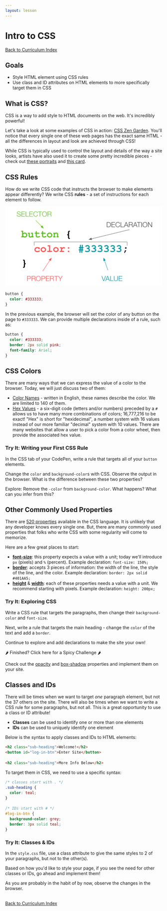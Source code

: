 ```yaml
---
layout: lesson
---
```


# Intro to CSS

<a href="../../../frontend-online">Back to Curriculum Index</a>

## Goals

- Style HTML element using CSS rules
- Use class and ID attributes on HTML elements to more specifically target them in CSS

## What is CSS?

CSS is a way to add style to HTML documents on the web. It's incredibly powerful!

Let's take a look at some examples of CSS in action: [CSS Zen Garden](http://www.csszengarden.com/). You'll notice that every single one of these web pages has the exact same HTML - all the differences in layout and look are achieved through CSS!

While CSS is typically used to control the layout and details of the way a site looks, artists have also used it to create some pretty incredible pieces - check out [these portraits](https://twistedsifter.com/2019/11/painting-with-css-and-html-by-diana-smith/) and [this card](https://codepen.io/ivorjetski/full/ExaKmjw).

## CSS Rules

How do we write CSS code that instructs the browser to make elements appear differently? We write CSS **rules** - a set of instructions for each element to follow.

<img src="./assets/css-syntax-breakdown.png" alt="A CSS rule for a button with a color of #333333 and font-size of 32px. The button is labeled selector, color: #333333 is labeled declaration, font-size: is labeled property and 32px is labeled value." />

```css
button {
  color: #333333;
}
```

In the previous example, the browser will set the color of any button on the page to `#333333`. We can provide multiple declarations inside of a rule, such as:

```css
button {
  color: #333333;
  border: 2px solid pink;
  font-family: Ariel;
}
```

## CSS Colors

There are many ways that we can express the value of a color to the browser. Today, we will just discuss two of them:
- <a href="https://htmlcolorcodes.com/color-names/" target="blank">Color Names</a> - written in English, these names describe the color. We are limited to 140 of them.
- <a href="https://htmlcolorcodes.com/color-picker/" target="blank">Hex Values</a> - a six-digit code (letters and/or numbers) preceded by a `#` allows us to have many more combinations of colors; 16,777,216 to be exact! "Hex" is short for "hexidecimal", a number system with 16 values instead of our more familiar "decimal" system with 10 values. There are many websites that allow a user to pick a color from a color wheel, then provide the associated hex value.

<div class="try-it-new">
  <h3>Try It: Writing your First CSS Rule</h3>
  <p>In the CSS tab of your CodePen, write a rule that targets all of your <code class="try-it-code">button</code> elements.</p>
  <p>Change the <code class="try-it-code">color</code> and <code class="try-it-code">background-color</code>s with CSS. Observe the output in the browser. What is the difference between these two properties?</p>
  <p>Explore: Remove the <code class="try-it-code">-color</code> from <code class="try-it-code">background-color</code>. What happens? What can you infer from this?</p>
</div>

## Other Commonly Used Properties

There are [520 properties](https://css-tricks.com/how-many-css-properties-are-there/) available in the CSS language. It is unlikely that any developer knows every single one. But, there are many commonly used properties that folks who write CSS with some regularity will come to memorize.

Here are a few great places to start:
- [**font-size**](https://developer.mozilla.org/en-US/docs/Web/CSS/font-size): this property expects a value with a unit; today we'll introduce `px` (pixels) and `%` (percent). Example declaration: `font-size: 150%;`
- [**border**](https://developer.mozilla.org/en-US/docs/Web/CSS/border): accepts 3 pieces of information: the width of the line, the style of the line, and the color. Example declaration: `border: 2px solid #401AA5;`
- [**height**](https://developer.mozilla.org/en-US/docs/Web/CSS/height) & [**width**](https://developer.mozilla.org/en-US/docs/Web/CSS/width): each of these properties needs a value with a unit. We recommend starting with pixels. Example declaration: `height: 200px;`

<div class="try-it-new">
  <h3>Try It: Exploring CSS</h3>
  <p>Write a CSS rule that targets the paragraphs, then change their <code class="try-it-code">background-color</code> and <code class="try-it-code">font-size</code>.</p>
  <p>Next, write a rule that targets the main heading - change the <code class="try-it-code">color</code> of the text and add a <code class="try-it-code">border</code>.</p>
  <p>Continue to explore and add declarations to make the site your own!</p>

  <div class="spicy-container">
    <p class="spicy-click">🌶 Finished? Click here for a Spicy Challenge 🌶</p>
    <div class="spicy-toggle">
      <p>Check out the <a href="https://developer.mozilla.org/en-US/docs/Web/CSS/opacity" target="blank">opacity</a> and <a href="https://developer.mozilla.org/en-US/docs/Web/CSS/box-shadow" target="blank">box-shadow</a> properties and implement them on your site.</p>
    </div>
  </div>
</div>

## Classes and IDs

There will be times when we want to target _one_ paragraph element, but not the 37 others on the site. There will also be times when we want to write a CSS rule for some paragraphs, but not all. This is a great opportunity to use a class or ID attribute!
- **Classes** can be used to identify one or more than one elements
- **IDs** can be used to uniquely identify one element

Below is the syntax to apply classes and IDs to HTML elements:
```html
<h2 class="sub-heading">Welcome!</h2>
<button id="log-in-btn">Enter Site</button>

<h2 class="sub-heading">More Info Below</h2>
```

To target them in CSS, we need to use a specific syntax:

```css
/* classes start with . */
.sub-heading {
  color: teal;
}

/* IDs start with # */
#log-in-btn {
  background-color: grey;
  border: 3px solid teal;
}
```

<div class="try-it-new">
  <h3>Try It: Classes & IDs</h3>
  <p>In the <code>style.css</code> file, use a class attribute to give the same styles to 2 of your paragraphs, but not to the other(s).</p>
  <p>Based on how you'd like to style your page, if you see the need for other classes or IDs, go ahead and implement them!</p>
  <p>As you are probably in the habit of by now, observe the changes in the browser.</p>
</div>

<!-- ## Layout

Controlling the layout of a page with CSS is notoriously difficult. There are many ways to create the same layout - so there is no **one right answer** or solution.

Today, we will discuss two methods to begin controlling a layout.

### Display

The display property allows us to manipulate the layout of elements on a page without taking them out of the normal page flow. Elements either default to "inline" or "block".

<p class="codepen" data-height="300" data-theme-id="37918" data-default-tab="html,result" data-user="turing-school" data-slug-hash="NWNOrox" style="height: 300px; box-sizing: border-box; display: flex; align-items: center; justify-content: center; border: 2px solid; margin: 1em 0; padding: 1em;" data-pen-title="Block v Inline">
  <span>See the Pen <a href="https://codepen.io/turing-school/pen/NWNOrox">
  Block v Inline</a> by Turing School (<a href="https://codepen.io/turing-school">@turing-school</a>)
  on <a href="https://codepen.io">CodePen</a>.</span>
</p>
<script async src="https://static.codepen.io/assets/embed/ei.js"></script>

In the previous CodePen, we see the title and paragraphs taking up the entire horizontal space they sit on - they are "block" elements.

We also see the links embedded in the paragraphs that do not create a line break - they are "inline".

Sometimes, we want to change the display of an element. We can do this with a rule such as:

```css
p {
  display: inline; /*since p is defaulted to block, we can change it to inline*/
}

img {
  display: block; /*since img is defaulted to inline, we can change it to block*/
}
```

<div class="try-it-new">
  <h3>Try It: Display</h3>
  <p>In the <code>CSS</code> change the display of at least two elements. Observe the results in the browser - did it do what you think it would? Keep in mind that the elements above/below it in the code may also be influencing how everything appears in the browser.</p>
</div> -->
<!--
### Float

“Floating” an element takes it out of the normal flow, and places it as far to the left or right of its containing element as possible. Any other elements, such as paragraphs or lists, will wrap around the floated element as seen [here](https://codepen.io/LouisaBarrett/pen/GwwKGN).

> In the linked CodePen, try changing "left" to "right" on line 7 - what happens?

**Note:** You will usually need to specify a width (or height, for an image) when floating an element, otherwise the element may take up the whole page and not appear floated.

<div class="try-it-new">
  <h3>Try It: Float</h3>
  <p>In the <code>CSS</code> file, add a declaration to float your buttons. Play around with floating right and left.</p>
  <p>Finished? Use a class or ID to float only one or some buttons.</p>
</div>
 -->



<br>
<a href="../../../frontend-online">Back to Curriculum Index</a>
